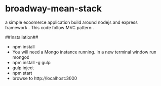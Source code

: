 # broadway-mean-stack

a simple ecoomerce application build around nodejs and express framework .
This code follow MVC pattern .

##Installation##


* npm install
* You will need a Mongo instance running. In a new terminal window run mongod
* npm install -g gulp
* gulp inject
* npm start
* browse to http://localhost:3000
